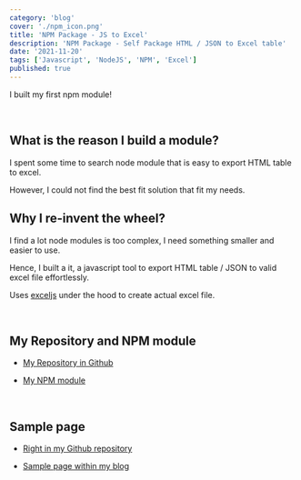 ```yaml
---
category: 'blog'
cover: './npm_icon.png'
title: 'NPM Package - JS to Excel'
description: 'NPM Package - Self Package HTML / JSON to Excel table'
date: '2021-11-20'
tags: ['Javascript', 'NodeJS', 'NPM', 'Excel']
published: true
---
```


I built my first npm module!

<br>

## What is the reason I build a module?

I spent some time to search node module that is easy to export HTML table to excel.

However, I could not find the best fit solution that fit my needs.

## Why I re-invent the wheel?

I find a lot node modules is too complex, I need something smaller and easier to use.

Hence, I built a it, a javascript tool to export HTML table / JSON to valid excel file effortlessly. 

Uses [exceljs](https://github.com/exceljs/exceljs) under the hood to create actual excel file.

<br>

## My Repository and NPM module

- [My Repository in Github](https://github.com/hawjeh/js-to-excel)

- [My NPM module](https://www.npmjs.com/package/@hawjeh/js-to-excel)

<br>

## Sample page

- [Right in my Github repository](https://github.com/hawjeh/js-to-excel/blob/main/src/test/index.html)

- [Sample page within my blog](/js-to-excel)
